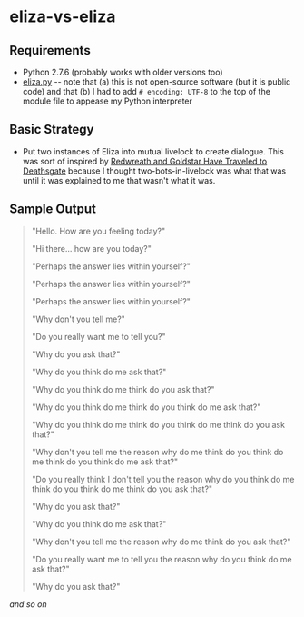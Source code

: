 eliza-vs-eliza
==============

Requirements
------------

*   Python 2.7.6 (probably works with older versions too)
*   [eliza.py](https://github.com/julian3833/eliza) -- note that (a)
    this is not open-source software (but it is public code) and that (b)
    I had to add `# encoding: UTF-8` to the top of the module file
    to appease my Python interpreter

Basic Strategy
--------------

*   Put two instances of Eliza into mutual livelock to create dialogue.
    This was sort of inspired by
    [Redwreath and Goldstar Have Traveled to Deathsgate](https://github.com/dariusk/NaNoGenMo/issues/10)
    because I thought two-bots-in-livelock was what that was until it
    was explained to me that wasn't what it was.

Sample Output
-------------

> "Hello.  How are you feeling today?"
> 
> "Hi there... how are you today?"
> 
> "Perhaps the answer lies within yourself?"
> 
> "Perhaps the answer lies within yourself?"
> 
> "Perhaps the answer lies within yourself?"
> 
> "Why don't you tell me?"
> 
> "Do you really want me to tell you?"
> 
> "Why do you ask that?"
> 
> "Why do you think do me ask that?"
> 
> "Why do you think do me think do you ask that?"
> 
> "Why do you think do me think do you think do me ask that?"
> 
> "Why do you think do me think do you think do me think do you ask that?"
> 
> "Why don't you tell me the reason why do me think do you think do me think do you think do me ask that?"
> 
> "Do you really think I don't tell you the reason why do you think do me think do you think do me think do you ask that?"
> 
> "Why do you ask that?"
> 
> "Why do you think do me ask that?"
> 
> "Why don't you tell me the reason why do me think do you ask that?"
> 
> "Do you really want me to tell you the reason why do you think do me ask that?"
> 
> "Why do you ask that?"

_and so on_
